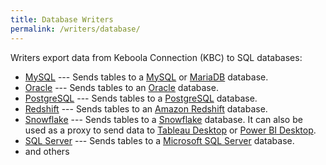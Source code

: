 ```yaml
---
title: Database Writers
permalink: /writers/database/
---
```


Writers export data from Keboola Connection (KBC) to SQL databases:

- [MySQL](/writers/database/mysql/) --- Sends tables to a [MySQL](https://www.mysql.com/products/) or [MariaDB](https://mariadb.org/) database.
- [Oracle](/writers/database/oracle/) --- Sends tables to an [Oracle](https://www.oracle.com/database/) database.
- [PostgreSQL](/writers/database/postgresql/) --- Sends tables to a [PostgreSQL](https://www.postgresql.org/) database.
- [Redshift](/writers/database/redshift/) --- Sends tables to an [Amazon Redshift](https://aws.amazon.com/redshift/) database.
- [Snowflake](/writers/database/snowflake/) --- Sends tables to a [Snowflake](https://www.snowflake.com/) database. It can also be used as a proxy
to send data to [Tableau Desktop](https://www.tableau.com/products/desktop) or [Power BI Desktop](https://powerbi.microsoft.com/en-us/desktop/).
- [SQL Server](/writers/database/mssql/) --- Sends tables to a [Microsoft SQL Server](https://www.microsoft.com/en-us/sql-server/sql-server-2017) database.
- and others

